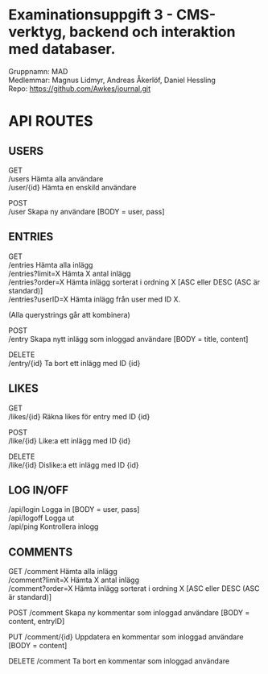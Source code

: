 # Examinationsuppgift 3 - CMS-verktyg, backend och interaktion med databaser.

Gruppnamn: MAD  
Medlemmar: Magnus Lidmyr, Andreas Åkerlöf, Daniel Hessling  
Repo: https://github.com/Awkes/journal.git  
  
# API ROUTES  
  
## USERS  
  
GET  
/users              Hämta alla användare  
/user/{id}          Hämta en enskild användare  
  
POST  
/user               Skapa ny användare [BODY = user, pass]  
  
## ENTRIES  
  
GET  
/entries            Hämta alla inlägg  
/entries?limit=X    Hämta X antal inlägg  
/entries?order=X    Hämta inlägg sorterat i ordning X [ASC eller DESC (ASC är standard)]  
/entries?userID=X   Hämta inlägg från user med ID X.  
  
(Alla querystrings går att kombinera)  
  
POST  
/entry              Skapa nytt inlägg som inloggad användare [BODY = title, content]  
  
DELETE  
/entry/{id}         Ta bort ett inlägg med ID {id}  

## LIKES  
  
GET  
/likes/{id}         Räkna likes för entry med ID {id}  
  
POST  
/like/{id}          Like:a ett inlägg med ID {id}  
  
DELETE  
/like/{id}          Dislike:a ett inlägg med ID {id}
  
## LOG IN/OFF  
   
/api/login          Logga in [BODY = user, pass]  
/api/logoff         Logga ut  
/api/ping           Kontrollera inlogg  


## COMMENTS

GET
/comment            Hämta alla inlägg  
/comment?limit=X    Hämta X antal inlägg  
/comment?order=X    Hämta inlägg sorterat i ordning X [ASC eller DESC (ASC är standard)]  

POST
/comment            Skapa ny kommentar som inloggad användare [BODY = content, entryID]

PUT
/comment/{id}       Uppdatera en kommentar som inloggad användare [BODY = content]

DELETE
/comment            Ta bort en kommentar som inloggad användare
